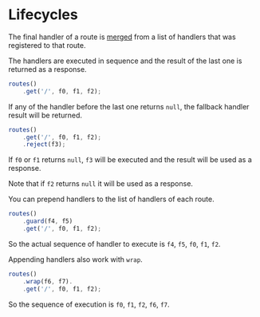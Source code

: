 # Lifecycles
The final handler of a route is [merged](//github.com/bunsvr/app/blob/main/src/utils/mergeHandlers.ts) from a list of handlers 
that was registered to that route.

The handlers are executed in sequence and the result of the last 
one is returned as a response.

```ts
routes()
    .get('/', f0, f1, f2);
```

If any of the handler before the last one returns `null`, the fallback 
handler result will be returned.

```ts
routes()
    .get('/', f0, f1, f2);
    .reject(f3);
```

If `f0` or `f1` returns `null`, `f3` will be executed and the result 
will be used as a response. 

Note that if `f2` returns `null` it will be used as a response.

You can prepend handlers to the list of handlers of each route.
```ts
routes()
    .guard(f4, f5)
    .get('/', f0, f1, f2);
```

So the actual sequence of handler to execute is `f4`, `f5`, `f0`, `f1`, `f2`.

Appending handlers also work with `wrap`.
```ts
routes()
    .wrap(f6, f7).
    .get('/', f0, f1, f2);
```

So the sequence of execution is `f0`, `f1`, `f2`, `f6`, `f7`.
